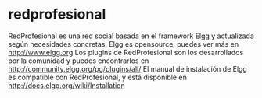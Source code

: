 redprofesional
==============
RedProfesional es una red social basada en el framework Elgg y actualizada según necesidades concretas.
Elgg es opensource, puedes ver más en http://www.elgg.org
Los plugins de RedProfesional son los desarrollados por la comunidad y puedes encontrarlos en http://community.elgg.org/pg/plugins/all/
El manual de instalación de Elgg es compatible con RedProfesional, y está disponible en http://docs.elgg.org/wiki/Installation
